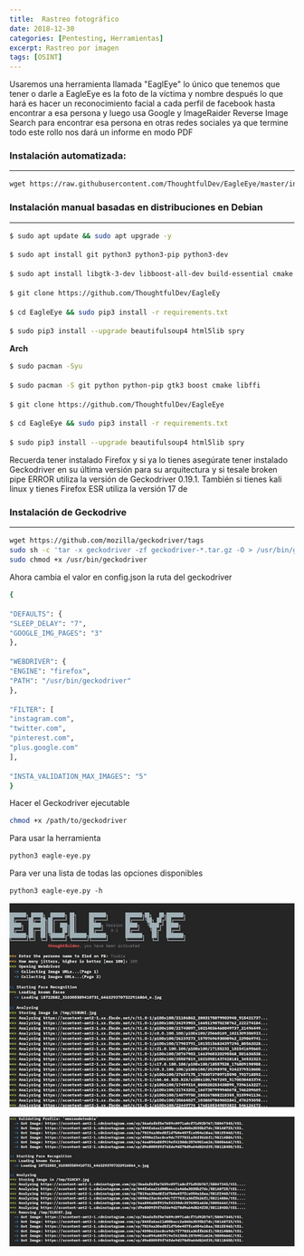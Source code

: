 ```yaml
---
title:  Rastreo fotográfico
date: 2018-12-30
categories: [Pentesting, Herramientas]
excerpt: Rastreo por imagen
tags: [OSINT]
---  
```


Usaremos una herramienta llamada "EaglEye" lo único que tenemos que tener o darle a EagleEye es la foto de la víctima y nombre después lo que hará es hacer un reconocimiento facial a cada perfil de facebook hasta encontrar a esa persona y luego usa Google y ImageRaider Reverse Image Search para encontrar esa persona en otras redes sociales ya que termine todo este rollo nos dará un informe en modo PDF

### Instalación automatizada:
----
```bash
wget https://raw.githubusercontent.com/ThoughtfulDev/EagleEye/master/install.sh && chmod +x install.sh && ./install.sh
```

### Instalación manual basadas en distribuciones en Debian
---
```bash
$ sudo apt update && sudo apt upgrade -y

$ sudo apt install git python3 python3-pip python3-dev

$ sudo apt install libgtk-3-dev libboost-all-dev build-essential cmake libffi-dev

$ git clone https://github.com/ThoughtfulDev/EagleEy

$ cd EagleEye && sudo pip3 install -r requirements.txt

$ sudo pip3 install --upgrade beautifulsoup4 html5lib spry
```

**Arch**

```bash
$ sudo pacman -Syu

$ sudo pacman -S git python python-pip gtk3 boost cmake libffi

$ git clone https://github.com/ThoughtfulDev/EagleEye

$ cd EagleEye && sudo pip3 install -r requirements.txt

$ sudo pip3 install --upgrade beautifulsoup4 html5lib spry
```

Recuerda tener instalado Firefox y si ya lo tienes asegúrate tener instalado Geckodriver en su última versión para su arquitectura y si tesale broken pipe ERROR utiliza la versión de Geckodriver 0.19.1. También si tienes kali linux y tienes Firefox ESR utiliza la versión 17 de

### Instalación de Geckodrive  
----
```bash
wget https://github.com/mozilla/geckodriver/tags
sudo sh -c 'tar -x geckodriver -zf geckodriver-*.tar.gz -O > /usr/bin/geckodriver'
sudo chmod +x /usr/bin/geckodriver
```

Ahora cambia el valor en config.json la ruta del geckodriver

```bash
{

"DEFAULTS": {
"SLEEP_DELAY": "7",
"GOOGLE_IMG_PAGES": "3"
},

"WEBDRIVER": {
"ENGINE": "firefox",
"PATH": "/usr/bin/geckodriver"
},

"FILTER": [
"instagram.com",
"twitter.com",
"pinterest.com",
"plus.google.com"
],

"INSTA_VALIDATION_MAX_IMAGES": "5"
}
```

Hacer el Geckodriver ejecutable

```bash
chmod +x /path/to/geckodriver
```

Para usar la herramienta

```bash
python3 eagle-eye.py
```

Para ver una lista de todas las opciones disponibles

```bash
python3 eagle-eye.py -h
```

![captura](/assets/img/post/07/captura.jpg) 
 
![captura2](/assets/img/post/07/captura2.jpg) 